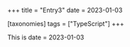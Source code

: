 +++
title = "Entry3"
date = 2023-01-03

[taxonomies]
tags = ["TypeScript"]
+++

This is date = 2023-01-03
